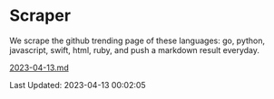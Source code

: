 # Scraper

We scrape the github trending page of these languages: go, python, javascript, swift, html, ruby, and push a markdown result everyday.

[2023-04-13.md](https://github.com/henson/Scraper/blob/master/2023-04-13.md)

Last Updated: 2023-04-13 00:02:05